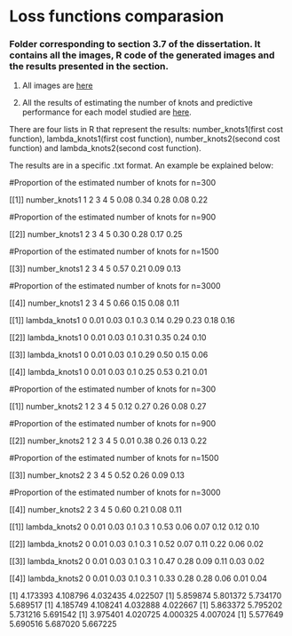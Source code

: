# Loss functions comparasion

### Folder corresponding to section 3.7 of the dissertation. It contains all the images, R code of the generated images and the results presented in the section.

1. All images are [here](https://github.com/AlbertoRodrigues/estimating_knots_regression_splines_model/tree/main/loss_functions_comparison/images)

2. All the results of estimating the number of knots and predictive performance for each model studied are [here](https://github.com/AlbertoRodrigues/estimating_knots_regression_splines_model/tree/main/loss_functions_comparison/outputs).

There are four lists in R that represent the results: number_knots1(first cost function), lambda_knots1(first cost function), number_knots2(second cost function) and lambda_knots2(second cost function).

The results are in a specific .txt format. An example be explained below:

#Proportion of the estimated number of knots for n=300

[[1]]
number_knots1
   1    2    3    4    5 
0.08 0.34 0.28 0.08 0.22 

#Proportion of the estimated number of knots for n=900

[[2]]
number_knots1
   2    3    4    5 
0.30 0.28 0.17 0.25 

#Proportion of the estimated number of knots for n=1500

[[3]]
number_knots1
   2    3    4    5 
0.57 0.21 0.09 0.13 

#Proportion of the estimated number of knots for n=3000

[[4]]
number_knots1
   2    3    4    5 
0.66 0.15 0.08 0.11 

[[1]]
lambda_knots1
   0 0.01 0.03  0.1  0.3 
0.14 0.29 0.23 0.18 0.16 

[[2]]
lambda_knots1
   0 0.01 0.03  0.1 
0.31 0.35 0.24 0.10 

[[3]]
lambda_knots1
   0 0.01 0.03  0.1 
0.29 0.50 0.15 0.06 

[[4]]
lambda_knots1
   0 0.01 0.03  0.1 
0.25 0.53 0.21 0.01 

#Proportion of the estimated number of knots for n=300

[[1]]
number_knots2
   1    2    3    4    5 
0.12 0.27 0.26 0.08 0.27 

#Proportion of the estimated number of knots for n=900

[[2]]
number_knots2
   1    2    3    4    5 
0.01 0.38 0.26 0.13 0.22 

#Proportion of the estimated number of knots for n=1500

[[3]]
number_knots2
   2    3    4    5 
0.52 0.26 0.09 0.13 

#Proportion of the estimated number of knots for n=3000

[[4]]
number_knots2
   2    3    4    5 
0.60 0.21 0.08 0.11 

[[1]]
lambda_knots2
   0 0.01 0.03  0.1  0.3    1 
0.53 0.06 0.07 0.12 0.12 0.10 

[[2]]
lambda_knots2
   0 0.01 0.03  0.1  0.3    1 
0.52 0.07 0.11 0.22 0.06 0.02 

[[3]]
lambda_knots2
   0 0.01 0.03  0.1  0.3    1 
0.47 0.28 0.09 0.11 0.03 0.02 

[[4]]
lambda_knots2
   0 0.01 0.03  0.1  0.3    1 
0.33 0.28 0.28 0.06 0.01 0.04 

[1] 4.173393 4.108796 4.032435 4.022507
[1] 5.859874 5.801372 5.734170 5.689517
[1] 4.185749 4.108241 4.032888 4.022667
[1] 5.863372 5.795202 5.731216 5.691542
[1] 3.975401 4.020725 4.000325 4.007024
[1] 5.577649 5.690516 5.687020 5.667225

